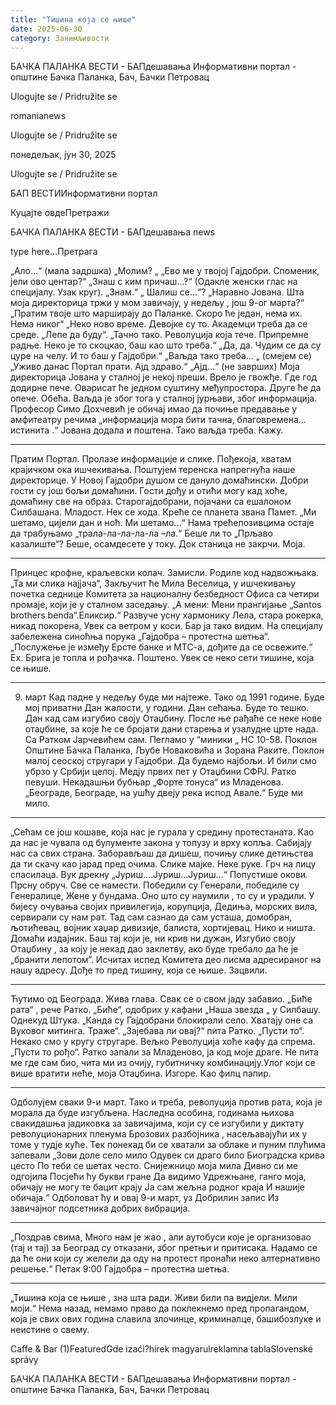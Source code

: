 ```yaml
---
title: "Тишина која се њише"
date: 2025-06-30
category: Занимљивости
---
```


БАЧКА ПАЛАНКА ВЕСТИ - БАПдешавања Информативни портал - општине Бачка Паланка, Бач, Бачки Петровац

Ulogujte se / Pridružite se

romanianews

Ulogujte se / Pridružite se

понедељак, јун 30, 2025

Ulogujte se / Pridružite se

БАП ВЕСТИИнформативни портал

Куцајте овдеПретражи

БАЧКА ПАЛАНКА ВЕСТИ - БАПдешавања news

type here...Претрага

„Ало…“ (мала задршка)
„Молим? „
„Ево ме у твојој Гајдобри. Споменик, јели ово центар?“
„Знаш с ким причаш…?“ (Одакле женски глас на специјалу. Узак круг).
„Знам.“ „ Шалиш се…“?
„Наравно Јована. Шта моја директорица тржи у мом завичају, у недељу , још 9-ог марта?“
„Пратим твоје што марширају до Паланке. Скоро ће један, нема их. Нема никог“
„Неко ново време. Девојке су то. Академци треба да се среде.
„Лепе да буду“.
„Тачно тако. Револуција која тече. Припремне радње. Неко је то скоцкао, баш као што треба.“
„Да, да. Чудим се да су цуре на челу. И то баш у Гајдобри.“
„Ваљда тако треба… „ (смејем се)
„Уживо данас Портал прати. Ајд здраво.“
„Ајд…“ (не заврших)
Моја директорица Јована у сталној је некој преши.
Врело је гвожђе. Где год додирне пече.
Оварисат ће једном суштину међупростора.
Друге ће да опече. Обећа.
Ваљда је због тога у сталној јурњави, због информација.
Професор Симо Дохчевић је обичај имао да почиње предавање
у амфитеатру речима „информација мора бити тачна, благовремена…истинита .“
Јована додала и поштена. Тако ваљда треба. Кажу.
***
Пратим Портал. Пролазе информације и слике.
Пођекоја, хватам крајичком ока ишчекивања.
Поштујем теренска напрегнућа наше директорице.
У Новој Гајдобри душом се дануло домаћински.
Добри гости су још бољи домаћини.
Гости дођу и отићи могу кад хоће, домаћину све на образ.
Старогајдобрани, појачани са ешалоном Силбашана. Младост.
Нек се хода.
Креће се планета звана Памет.
„Ми шетамо, цијели дан и ноћ.
Ми шетамо…“
Нама трећепозивцима остаје да трабуњамо
„трала-ла-ла-ла-ла –ла.“
Беше ли то „Прљаво казалиште“?
Беше, осамдесете у току. Док станица не закрчи.
Моја.
***
Принцес крофне, краљевски колач.
Замисли. Родиле код надвожњака.
„Та ми слика најјача“,
Закључит ће Мила Веселица, у ишчекивању почетка седнице
Комитета за националну безбедност Офиса са четири промаје,
који је у сталном заседању.
„А мени: Мени прангијање „Santos brothers benda“.Еликсир.“
Развуче усну хармонику Лела, стара рокерка, никад покорена, Увек са ветром у коси.
Бар ја тако видим.
На специјалу забележена синоћња порука
„Гајдобра – протестна шетња“.
„Послужење је између Ерсте банке и МТС-а, дођите да се освежите.“
Ех. Брига је топла и рођачка. Поштено.
Увек се неко сети тишине, која се њише.
***
9. март
Кад падне у недељу буде ми најтеже. Тако од 1991 године.
Буде мој приватни Дан жалости, у години. Дан сећања.
Буде то тешко. Дан кад сам изгубио своју Отаџбину.
После ње рађаће се неке нове отаџбине, за које ће се бројати
дани старења и узалудне црте нада.
Са Ратком Јарчевићем сам. Пегламо у “миники „ НС 10-58.
Поклон Општине Бачка Паланка, Љубе Новаковића и Зорана Раките.
Поклон малој сеоској стругари у Гајдобри.
Да будемо најбољи. И били смо убрзо у Србији целој.
Медју првих пет у Отаџбини СФРЈ. Ратко певуши.
Некадашњи бубњар „Форте тонуса“ из Младенова.
„Београде, Београде, на ушћу двеју река испод Авале.“
Буде ми мило.
***
„Сећам се још кошаве, која нас је гурала у средину протестаната.
Као да нас је чувала од булументе закона у топузу и врху копља.
Сабијају нас са свих страна. Заборављаш да дишеш, почињу слике
детињства да ти скачу као јарад пред очима. Слике мајке. Неке руке.
Грч на лицу спасилаца. Вук дрекну „Јуриш….Јуриш…Јуриш…“
Попустише окови. Прсну обруч. Све се намести.
Победили су Генерали, победиле су Генералице,
Жене у бундама. Оно што су наумили , то су и урадили.
У бијесу очувања својих привилегија, корупција, Дедиња,
морских вила, сервирали су нам рат.
Тад сам сазнао да сам усташа, домобран, љотићевац,
војник хаџар дивизије, балиста, хортијевац. Нико и ништа.
Домаћи издајник. Баш тај који је, ни крив ни дужан,
Изгубио своју Отаџбину , за коју је некад дао заклетву,
ако буде требало да ће је „бранити лепотом“.
Исчитах испед Комитета део писма адресираног на нашу адресу.
Дође то пред тишину, која се њише. Зацвили.
***
Ћутимо од Београда. Жива глава.
Свак се о свом јаду забавио.
„Биће рата“ , рече Ратко.
„Биће“, одобрих у кафани „Наша звезда „ у Силбашу.
Однекуд Штука.
„Канда су Гајдобрани блокирали село.
Хватају оне са Вуковог митинга. Траже“.
„Зајебава ли овај?“ пита Ратко. „Пусти то“.
Некако смо у кругу стругаре. Вељко Револуција
хоће кафу да спрема.
„Пусти то рођо“.
Ратко запали за Младеново, ја код моје драге.
Не пита ме где сам био, чита ми из очију,
губитничку комбинацију.Улог који се више вратити неће,
моја Отаџбина. Изгоре. Као филц папир.
***
Одболујем сваки 9-и март.
Тако и треба, револуција против рата, која је морала да буде
изгубљена. Наследна особина, годинама њихова свакидашња
јадиковка за завичајима, који су се изгубили у диктату
револуционарних пленума Брозових разбојника ,
насељавајући их у томе у тудје куће. Тек понекад би
се хватали за облаке и пуним плућима запевали
„Зови доле село мило
Одувек си драго било
Биоградска крива цесто
По теби се шетах често.
Снијежницо моја мила
Дивно си ме одгојила
Посјећи ћу букви гране
Да видимо Удрежњане,
ганго моја, обичају
не могу те бацит крају
Ја сам жељна родног краја
И нашије обичаја.“
Одболоват ћу и овај 9-и март, уз Добрилин запис
Из завичајног подсетника добрих вибрација.
***
„Поздрав свима,
Много нам је жао , али аутобуси које је организовао (тај и тај)
за Београд су отказани, због претњи и притисака.
Надамо се да ће они који су желели да оду
на протест пронаћи неко алтернативно решење.“
Петак 9:00
Гајдобра – протестна шетња.
***
„Тишина која се њише , зна шта ради.
Живи били па видјели. Мили моји.“
Нема назад, немамо право да поклекнемо
пред пропагандом, која је свих ових година
славила злочинце, криминалце,
башибозлуке и неистине о свему.

Caffe & Bar (1)FeaturedGde izaći?hírek magyarulreklamna tablaSlovenské správy

БАЧКА ПАЛАНКА ВЕСТИ - БАПдешавања Информативни портал - општине Бачка Паланка, Бач, Бачки Петровац
